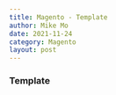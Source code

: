 ```yaml
---
title: Magento - Template
author: Mike Mo
date: 2021-11-24
category: Magento
layout: post
---
```


### Template

